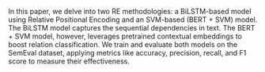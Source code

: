 In this paper, we delve into two RE methodologies: a BiLSTM-based model using Relative Positional Encoding and an SVM-based (BERT + SVM) model. The BiLSTM model captures the sequential dependencies in text. The BERT + SVM model, however, leverages pretrained contextual embeddings to boost relation classification. We train and evaluate both models on the SemEval dataset, applying metrics like accuracy, precision, recall, and F1 score to measure their effectiveness.
